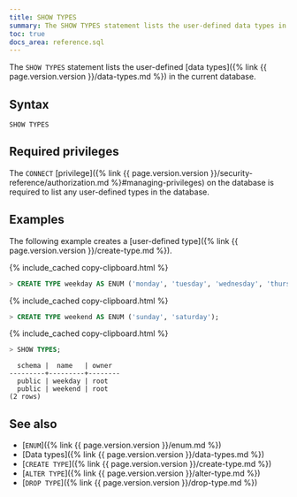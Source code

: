 ```yaml
---
title: SHOW TYPES
summary: The SHOW TYPES statement lists the user-defined data types in a database.
toc: true
docs_area: reference.sql
---
```


 The `SHOW TYPES` statement lists the user-defined [data types]({% link {{ page.version.version }}/data-types.md %}) in the current database.

## Syntax

~~~
SHOW TYPES
~~~

## Required privileges

The `CONNECT` [privilege]({% link {{ page.version.version }}/security-reference/authorization.md %}#managing-privileges) on the database is required to list any user-defined types in the database.

## Examples

The following example creates a [user-defined type]({% link {{ page.version.version }}/create-type.md %}).

{% include_cached copy-clipboard.html %}
~~~ sql
> CREATE TYPE weekday AS ENUM ('monday', 'tuesday', 'wednesday', 'thursday', 'friday');
~~~

{% include_cached copy-clipboard.html %}
~~~ sql
> CREATE TYPE weekend AS ENUM ('sunday', 'saturday');
~~~

{% include_cached copy-clipboard.html %}
~~~ sql
> SHOW TYPES;
~~~

~~~
  schema |  name   | owner
---------+---------+--------
  public | weekday | root
  public | weekend | root
(2 rows)
~~~


## See also

- [`ENUM`]({% link {{ page.version.version }}/enum.md %})
- [Data types]({% link {{ page.version.version }}/data-types.md %})
- [`CREATE TYPE`]({% link {{ page.version.version }}/create-type.md %})
- [`ALTER TYPE`]({% link {{ page.version.version }}/alter-type.md %})
- [`DROP TYPE`]({% link {{ page.version.version }}/drop-type.md %})
